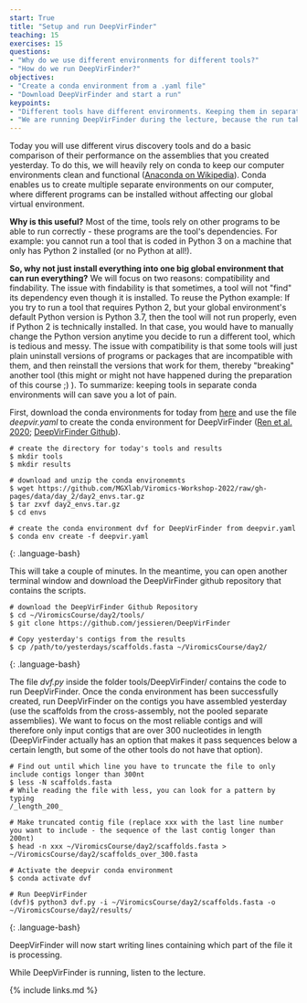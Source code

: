 ```yaml
---
start: True
title: "Setup and run DeepVirFinder"
teaching: 15
exercises: 15
questions: 
- "Why do we use different environments for different tools?"
- "How do we run DeepVirFinder?" 
objectives:
- "Create a conda environment from a .yaml file"
- "Download DeepVirFinder and start a run"
keypoints:
- "Different tools have different environments. Keeping them in separate environments makes runs reproducible and prevents a variety of problems."
- "We are running DeepVirFinder during the lecture, because the run takes ~50 minutes."
---
```


Today you will use different virus discovery tools and do a basic comparison of their performance on the assemblies that you created yesterday. To do this, we will heavily rely on conda to keep our computer environments clean and functional ([Anaconda on Wikipedia](https://anaconda.org/)). Conda enables us to create multiple separate environments on our computer, where different programs can be installed without affecting our global virtual environment. 

**Why is this useful?** Most of the time, tools rely on other programs to be able to run correctly - these programs are the tool's dependencies. For example: you cannot run a tool that is coded in Python 3 on a machine that only has Python 2 installed (or no Python at all!). 

**So, why not just install everything into one big global environment that can run everything?** We will focus on two reasons: compatibility and findability. The issue with findability is that sometimes, a tool will not "find" its dependency even though it is installed. To reuse the Python example: If you try to run a tool that requires Python 2, but your global environment's default Python version is Python 3.7, then the tool will not run properly, even if Python 2 is technically installed. In that case, you would have to manually change the Python version anytime you decide to run a different tool, which is tedious and messy. The issue with compatibility is that some tools will just plain uninstall versions of programs or packages that are incompatible with them, and then reinstall the versions that work for them, thereby "breaking" another tool (this might or might not have happened during the preparation of this course ;) ). To summarize: keeping tools in separate conda environments will can save you a lot of pain.

First, download the conda environments for today from [here](https://github.com/MGXlab/Viromics-Workshop-2022/raw/gh-pages/data/day_2/day2_envs.tar.gz) and use the file *deepvir.yaml* to create the conda environment for DeepVirFinder ([Ren et al. 2020](https://link.springer.com/article/10.1007/s40484-019-0187-4); [DeepVirFinder Github](https://github.com/jessieren/DeepVirFinder)).

~~~
# create the directory for today's tools and results
$ mkdir tools
$ mkdir results

# download and unzip the conda environemnts
$ wget https://github.com/MGXlab/Viromics-Workshop-2022/raw/gh-pages/data/day_2/day2_envs.tar.gz
$ tar zxvf day2_envs.tar.gz
$ cd envs

# create the conda environment dvf for DeepVirFinder from deepvir.yaml
$ conda env create -f deepvir.yaml
~~~
{: .language-bash}


This will take a couple of minutes. In the meantime, you can open another terminal window and download the DeepVirFinder github repository that contains the scripts.

~~~
# download the DeepVirFinder Github Repository
$ cd ~/ViromicsCourse/day2/tools/
$ git clone https://github.com/jessieren/DeepVirFinder

# Copy yesterday's contigs from the results
$ cp /path/to/yesterdays/scaffolds.fasta ~/ViromicsCourse/day2/
~~~
{: .language-bash}

The file *dvf.py* inside the folder tools/DeepVirFinder/ contains the code to run DeepVirFinder. Once the conda environment has been successfully created, run DeepVirFinder on the contigs you have assembled yesterday (use the scaffolds from the cross-assembly, not the pooled separate assemblies). We want to focus on the most reliable contigs and will therefore only input contigs that are over 300 nucleotides in length (DeepVirFinder actually has an option that makes it pass sequences below a certain length, but some of the other tools do not have that option).

~~~
# Find out until which line you have to truncate the file to only include contigs longer than 300nt
$ less -N scaffolds.fasta
# While reading the file with less, you can look for a pattern by typing
/_length_200_

# Make truncated contig file (replace xxx with the last line number you want to include - the sequence of the last contig longer than 200nt)
$ head -n xxx ~/ViromicsCourse/day2/scaffolds.fasta > ~/ViromicsCourse/day2/scaffolds_over_300.fasta

# Activate the deepvir conda environment
$ conda activate dvf

# Run DeepVirFinder
(dvf)$ python3 dvf.py -i ~/ViromicsCourse/day2/scaffolds.fasta -o ~/ViromicsCourse/day2/results/
~~~
{: .language-bash}


DeepVirFinder will now start writing lines containing which part of the file it is processing.

While DeepVirFinder is running, listen to the lecture.


{% include links.md %}
